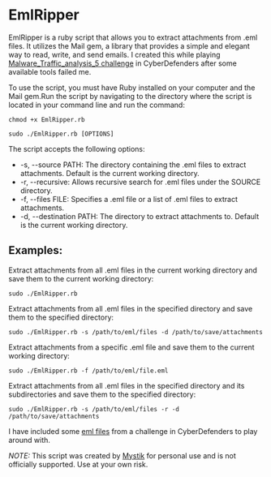 # EmlRipper

EmlRipper is a ruby script that allows you to extract attachments from .eml files. It utilizes the Mail gem, a library that provides a simple and elegant way to read, write, and send emails. I created this while playing [Malware_Traffic_analysis_5 challenge](https://cyberdefenders.org/blueteam-ctf-challenges/58) in CyberDefenders after some available tools failed me.

To use the script, you must have Ruby installed on your computer and the Mail gem.Run the script by navigating to the directory where the script is located in your command line and run the command:

`chmod +x EmlRipper.rb`

`sudo ./EmlRipper.rb [OPTIONS]`

The script accepts the following options:

* -s, --source PATH: The directory containing the .eml files to extract attachments. Default is the current working directory.
* -r, --recursive: Allows recursive search for .eml files under the SOURCE directory.
* -f, --files FILE: Specifies a .eml file or a list of .eml files to extract attachments.
* -d, --destination PATH: The directory to extract attachments to. Default is the current working directory.

## Examples:

Extract attachments from all .eml files in the current working directory and save them to the current working directory:

```sudo ./EmlRipper.rb```

Extract attachments from all .eml files in the specified directory and save them to the specified directory:

```sudo ./EmlRipper.rb -s /path/to/eml/files -d /path/to/save/attachments```

Extract attachments from a specific .eml file and save them to the current working directory:

```sudo ./EmlRipper.rb -f /path/to/eml/file.eml```

Extract attachments from all .eml files in the specified directory and its subdirectories and save them to the specified directory:

```sudo ./EmlRipper.rb -s /path/to/eml/files -r -d /path/to/save/attachments```

I have included some [eml files](https://github.com/mystickev/My-DFIR-toolset/tree/main/EmlRipper/test-eml) from a challenge in CyberDefenders to play around with.

*NOTE:* This script was created by [Mystik](https://twitter.com/Mystik_kev) for personal use and is not officially supported. Use at your own risk.
